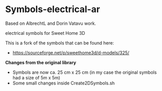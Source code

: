 # Symbols-electrical-ar

Based on AlbrechtL and Dorin Vatavu work.

 electrical symbols for Sweet Home 3D

This is a fork of the symbols that can be found here:
* https://sourceforge.net/p/sweethome3d/d-models/325/

**Changes from the original library**
* Symbols are now ca. 25 cm x 25 cm (in my case the original symbols had a size of 5m x 5m)
* Some small changes inside Create2DSymbols.sh
